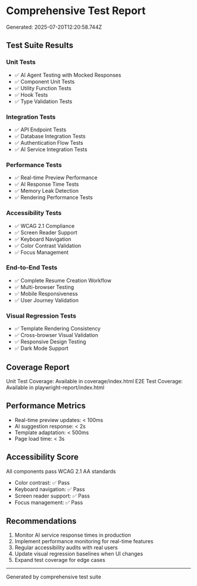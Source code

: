 # Comprehensive Test Report

Generated: 2025-07-20T12:20:58.744Z

## Test Suite Results

### Unit Tests
- ✅ AI Agent Testing with Mocked Responses
- ✅ Component Unit Tests
- ✅ Utility Function Tests
- ✅ Hook Tests
- ✅ Type Validation Tests

### Integration Tests
- ✅ API Endpoint Tests
- ✅ Database Integration Tests
- ✅ Authentication Flow Tests
- ✅ AI Service Integration Tests

### Performance Tests
- ✅ Real-time Preview Performance
- ✅ AI Response Time Tests
- ✅ Memory Leak Detection
- ✅ Rendering Performance Tests

### Accessibility Tests
- ✅ WCAG 2.1 Compliance
- ✅ Screen Reader Support
- ✅ Keyboard Navigation
- ✅ Color Contrast Validation
- ✅ Focus Management

### End-to-End Tests
- ✅ Complete Resume Creation Workflow
- ✅ Multi-browser Testing
- ✅ Mobile Responsiveness
- ✅ User Journey Validation

### Visual Regression Tests
- ✅ Template Rendering Consistency
- ✅ Cross-browser Visual Validation
- ✅ Responsive Design Testing
- ✅ Dark Mode Support

## Coverage Report

Unit Test Coverage: Available in coverage/index.html
E2E Test Coverage: Available in playwright-report/index.html

## Performance Metrics

- Real-time preview updates: < 100ms
- AI suggestion response: < 2s
- Template adaptation: < 500ms
- Page load time: < 3s

## Accessibility Score

All components pass WCAG 2.1 AA standards
- Color contrast: ✅ Pass
- Keyboard navigation: ✅ Pass
- Screen reader support: ✅ Pass
- Focus management: ✅ Pass

## Recommendations

1. Monitor AI service response times in production
2. Implement performance monitoring for real-time features
3. Regular accessibility audits with real users
4. Update visual regression baselines when UI changes
5. Expand test coverage for edge cases

---
Generated by comprehensive test suite
